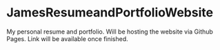# JamesResumeandPortfolioWebsite
My personal resume and portfolio. Will be hosting the website via Github Pages. Link will be available once finished.
